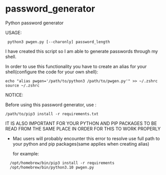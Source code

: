 # password_generator

Python password generator

USAGE:

```
 python3 pwgen.py [--charonly] password_length
```

I have created this script so I am able to generate passwords through my shell.

In order to use this functionality you have to create an alias for your shell(configure the code for your own shell):

```
echo "alias pwgen='/path/to/python3 /path/to/pwgen.py'" >> ~/.zshrc
source ~/.zshrc
```

NOTICE:

Before using this password generator, use :

```
/path/to/pip3 install -r requirements.txt
```

IT IS ALSO IMPORTANT FOR YOUR PYTHON AND PIP PACKAGES TO BE READ FROM THE SAME PLACE IN ORDER FOR THIS TO WORK PROPERLY

-   Mac users will probably encounter this error to resolve use full path to your python and pip packages(same applies when creating alias)

    for example:

```
  /opt/homebrew/bin/pip3 install -r requirements
  /opt/homebrew/bin/python3.10 pwgen.py
```
